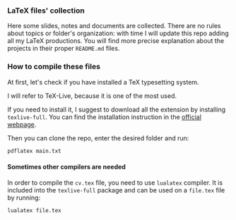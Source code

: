 ### LaTeX files' collection

Here some slides, notes and documents are collected. 
There are no rules about topics or folder's organization: with time I will update
this repo adding all my LaTeX productions. You will find more precise explanation
about the projects in their proper `README.md` files. 

### How to compile these files


At first, let's check if you have installed a TeX typesetting system.

I will refer to TeX-Live, because it is one of the most used. 

If you need to install it, I suggest to download all the extension by installing
`texlive-full`. You can find the installation instruction in the [official webpage](https://www.tug.org/texlive/).


Then you can clone the repo, enter the desired folder and run:

```bash
pdflatex main.txt
```

#### Sometimes other compilers are needed

In order to compile the `cv.tex` file, you need to use `lualatex` compiler. It is included
into the `texlive-full` package and can be used on a `file.tex` file by running:

```bash
lualatex file.tex
```
